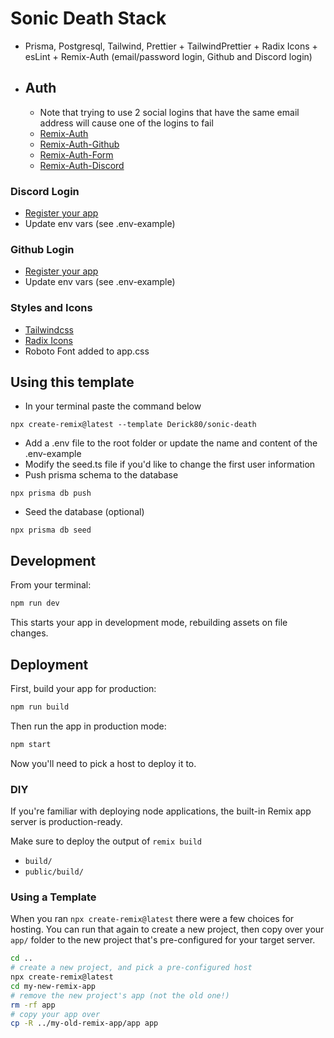 # Sonic Death Stack

- Prisma, Postgresql, Tailwind, Prettier + TailwindPrettier + Radix Icons + esLint + Remix-Auth (email/password login, Github and Discord login)

- ## Auth

  - Note that trying to use 2 social logins that have the same email address will cause one of the logins to fail
  - [Remix-Auth](https://github.com/sergiodxa/remix-auth)
  - [Remix-Auth-Github](https://github.com/sergiodxa/remix-auth-github)
  - [Remix-Auth-Form](https://github.com/sergiodxa/remix-auth-form)
  - [Remix-Auth-Discord](https://github.com/JonnyBnator/remix-auth-discord)

### Discord Login

- [Register your app](https://discord.com/developers/applications)
- Update env vars (see .env-example)

### Github Login

- [Register your app](https://github.com/settings/developers)
- Update env vars (see .env-example)

### Styles and Icons

- [Tailwindcss](https://tailwindcss.com/)
- [Radix Icons](https://icons.radix-ui.com/)
- Roboto Font added to app.css

## Using this template

- In your terminal paste the command below

```{bash}
npx create-remix@latest --template Derick80/sonic-death
```

- Add a .env file to the root folder or update the name and content of the .env-example
- Modify the seed.ts file if you'd like to change the first user information
- Push prisma schema to the database

```{bash}
npx prisma db push
```

- Seed the database (optional)

```{bash}
npx prisma db seed
```

## Development

From your terminal:

```sh
npm run dev
```

This starts your app in development mode, rebuilding assets on file changes.

## Deployment

First, build your app for production:

```sh
npm run build
```

Then run the app in production mode:

```sh
npm start
```

Now you'll need to pick a host to deploy it to.

### DIY

If you're familiar with deploying node applications, the built-in Remix app server is production-ready.

Make sure to deploy the output of `remix build`

- `build/`
- `public/build/`

### Using a Template

When you ran `npx create-remix@latest` there were a few choices for hosting. You can run that again to create a new project, then copy over your `app/` folder to the new project that's pre-configured for your target server.

```sh
cd ..
# create a new project, and pick a pre-configured host
npx create-remix@latest
cd my-new-remix-app
# remove the new project's app (not the old one!)
rm -rf app
# copy your app over
cp -R ../my-old-remix-app/app app
```
